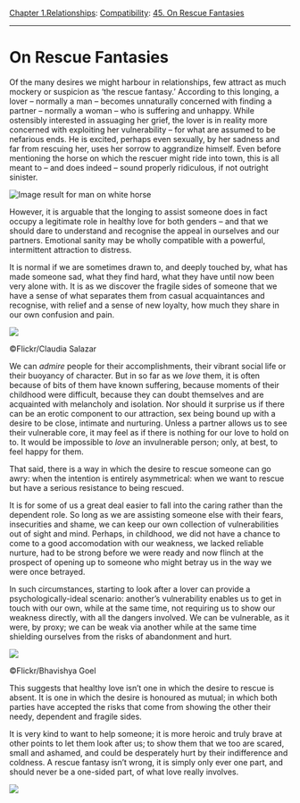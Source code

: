 [Chapter 1.Relationships](https://www.theschooloflife.com/thebookoflife/category/relationships/): [Compatibility](https://www.theschooloflife.com/thebookoflife/category/relationships/compatibility/): [45. On Rescue Fantasies](https://www.theschooloflife.com/thebookoflife/on-rescue-fantasies/)

* * *

# On Rescue Fantasies

Of the many desires we might harbour in relationships, few attract as much mockery or suspicion as ‘the rescue fantasy.’ According to this longing, a lover – normally a man – becomes unnaturally concerned with finding a partner – normally a woman – who is suffering and unhappy. While ostensibly interested in assuaging her grief, the lover is in reality more concerned with exploiting her vulnerability – for what are assumed to be nefarious ends. He is excited, perhaps even sexually, by her sadness and far from rescuing her, uses her sorrow to aggrandize himself. Even before mentioning the horse on which the rescuer might ride into town, this is all meant to – and does indeed – sound properly ridiculous, if not outright sinister.

![Image result for man on white horse](https://i.pinimg.com/originals/f1/0b/c7/f10bc70d7721151bdffa6ba92ae16c31.jpg)

However, it is arguable that the longing to assist someone does in fact occupy a legitimate role in healthy love for both genders – and that we should dare to understand and recognise the appeal in ourselves and our partners. Emotional sanity may be wholly compatible with a powerful, intermittent attraction to distress.

It is normal if we are sometimes drawn to, and deeply touched by, what has made someone sad, what they find hard, what they have until now been very alone with. It is as we discover the fragile sides of someone that we have a sense of what separates them from casual acquaintances and recognise, with relief and a sense of new loyalty, how much they share in our own confusion and pain.

 ![](https://www.theschooloflife.com/thebookoflife/wp-content/uploads/2018/05/7456589160_a07973dbbc_z.jpg)

©Flickr/Claudia Salazar

We can _admire_ people for their accomplishments, their vibrant social life or their buoyancy of character. But in so far as we _love_ them, it is often because of bits of them have known suffering, because moments of their childhood were difficult, because they can doubt themselves and are acquainted with melancholy and isolation. Nor should it surprise us if there can be an erotic component to our attraction, sex being bound up with a desire to be close, intimate and nurturing. Unless a partner allows us to see their vulnerable core, it may feel as if there is nothing for our love to hold on to. It would be impossible to _love_ an invulnerable person; only, at best, to feel happy for them.

That said, there is a way in which the desire to rescue someone can go awry: when the intention is entirely asymmetrical: when we want to rescue but have a serious resistance to being rescued.

It is for some of us a great deal easier to fall into the caring rather than the dependent role. So long as we are assisting someone else with their fears, insecurities and shame, we can keep our own collection of vulnerabilities out of sight and mind. Perhaps, in childhood, we did not have a chance to come to a good accomodation with our weakness, we lacked reliable nurture, had to be strong before we were ready and now flinch at the prospect of opening up to someone who might betray us in the way we were once betrayed.

In such circumstances, starting to look after a lover can provide a psychologically-ideal scenario: another’s vulnerability enables us to get in touch with our own, while at the same time, not requiring us to show our weakness directly, with all the dangers involved. We can be vulnerable, as it were, by proxy; we can be weak via another while at the same time shielding ourselves from the risks of abandonment and hurt.

 ![](https://www.theschooloflife.com/thebookoflife/wp-content/uploads/2018/05/15226277421_be341f9055_z.jpg)

©Flickr/Bhavishya Goel

This suggests that healthy love isn’t one in which the desire to rescue is absent. It is one in which the desire is honoured as mutual; in which both parties have accepted the risks that come from showing the other their needy, dependent and fragile sides.

It is very kind to want to help someone; it is more heroic and truly brave at other points to let them look after us; to show them that we too are scared, small and ashamed, and could be desperately hurt by their indifference and coldness. A rescue fantasy isn’t wrong, it is simply only ever one part, and should never be a one-sided part, of what love really involves.

[![](https://img.youtube.com/vi/mlGj8T-L_os/0.jpg)](https://www.youtube.com/embed/mlGj8T-L_os '')
